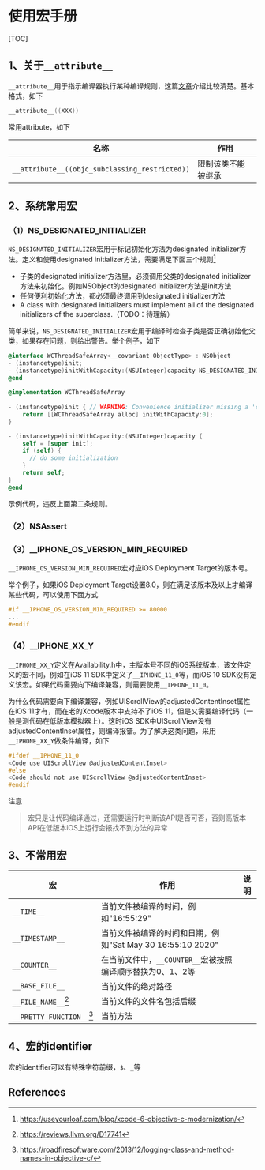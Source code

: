 # 使用宏手册

[TOC]

## 1、关于`__attribute__`

`__attribute__`用于指示编译器执行某种编译规则，这篇[文章](https://blog.sunnyxx.com/2016/05/14/clang-attributes/)介绍比较清楚。基本格式，如下

```objective-c
__attribute__((XXX))
```



常用attribute，如下

| 名称                                           | 作用               |
| ---------------------------------------------- | ------------------ |
| `__attribute__((objc_subclassing_restricted))` | 限制该类不能被继承 |







## 2、系统常用宏



### （1）NS_DESIGNATED_INITIALIZER

​       `NS_DESIGNATED_INITIALIZER`宏用于标记初始化方法为designated initializer方法。定义和使用designated initializer方法，需要满足下面三个规则[^1]

- 子类的designated initializer方法里，必须调用父类的designated initializer方法来初始化。例如NSObject的designated initializer方法是init方法
- 任何便利初始化方法，都必须最终调用到designated initializer方法
- A class with designated initializers must implement all of the designated initializers of the superclass.（TODO：待理解）

​     简单来说，`NS_DESIGNATED_INITIALIZER`宏用于编译时检查子类是否正确初始化父类，如果存在问题，则给出警告。举个例子，如下

```objective-c
@interface WCThreadSafeArray<__covariant ObjectType> : NSObject
- (instancetype)init;
- (instancetype)initWithCapacity:(NSUInteger)capacity NS_DESIGNATED_INITIALIZER;
@end
  
@implementation WCThreadSafeArray
  
- (instancetype)init { // WARNING: Convenience initializer missing a 'self' call to another initializer
    return [[WCThreadSafeArray alloc] initWithCapacity:0];
}

- (instancetype)initWithCapacity:(NSUInteger)capacity {
    self = [super init];
    if (self) {
      // do some initialization
    }
    return self;
}
@end
```

示例代码，违反上面第二条规则。



### （2）NSAssert



### （3）__IPHONE_OS_VERSION_MIN_REQUIRED

`__IPHONE_OS_VERSION_MIN_REQUIRED`宏对应iOS Deployment Target的版本号。

举个例子，如果iOS Deployment Target设置8.0，则在满足该版本及以上才编译某些代码，可以使用下面方式

```objective-c
#if __IPHONE_OS_VERSION_MIN_REQUIRED >= 80000
...
#endif
```



### （4）__IPHONE_XX_Y

​        `__IPHONE_XX_Y`定义在Availability.h中，主版本号不同的iOS系统版本，该文件定义的宏不同，例如在iOS 11 SDK中定义了`__IPHONE_11_0`等，而iOS 10 SDK没有定义该宏。如果代码需要向下编译兼容，则需要使用`__IPHONE_11_0`。

​        为什么代码需要向下编译兼容，例如UIScrollView的adjustedContentInset属性在iOS 11才有，而在老的Xcode版本中支持不了iOS 11，但是又需要编译代码（一般是测代码在低版本模拟器上）。这时iOS SDK中UIScrollView没有adjustedContentInset属性，则编译报错。为了解决这类问题，采用`__IPHONE_XX_Y`做条件编译，如下

```objective-c
#ifdef __IPHONE_11_0
<Code use UIScrollView @adjustedContentInset>
#else
<Code should not use UIScrollView @adjustedContentInset>
#endif
```

注意

> 宏只是让代码编译通过，还需要运行时判断该API是否可否，否则高版本API在低版本iOS上运行会报找不到方法的异常





## 3、不常用宏



| 宏                        | 作用                                                       | 说明 |
| ------------------------- | ---------------------------------------------------------- | ---- |
| `__TIME__`                | 当前文件被编译的时间，例如"16:55:29"                       |      |
| `__TIMESTAMP__`           | 当前文件被编译的时间和日期，例如"Sat May 30 16:55:10 2020" |      |
| `__COUNTER__`             | 在当前文件中，`__COUNTER__`宏被按照编译顺序替换为0、1、2等 |      |
| `__BASE_FILE__`           | 当前文件的绝对路径                                         |      |
| `__FILE_NAME__`[^2]       | 当前文件的文件名包括后缀                                   |      |
| `__PRETTY_FUNCTION__`[^3] | 当前方法                                                   |      |



## 4、宏的identifier

宏的identifier可以有特殊字符前缀，`$`、`_`等





## References

[^1]:https://useyourloaf.com/blog/xcode-6-objective-c-modernization/

[^2]:https://reviews.llvm.org/D17741

[^3]:https://roadfiresoftware.com/2013/12/logging-class-and-method-names-in-objective-c/




